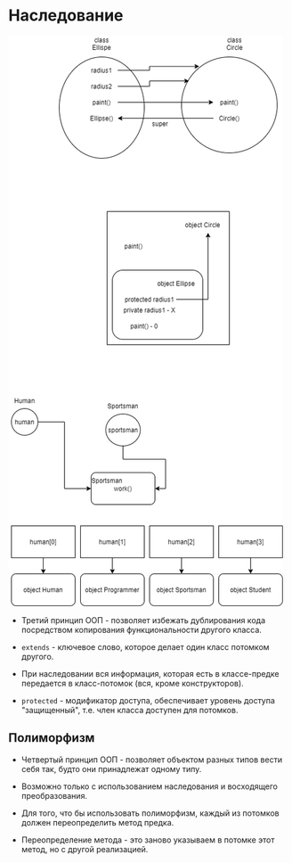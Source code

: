 # Наследование

![OOP](img/1.png)

* Третий принцип ООП - позволяет избежать дублирования кода посредством копирования функциональности
другого класса.

* `extends` - ключевое слово, которое делает один класс потомком другого. 

* При наследовании вся информация, которая есть в классе-предке передается в класс-потомок (вся, кроме конструкторов).

* `protected` - модификатор доступа, обеспечивает уровень доступа "защищенный", т.е. член класса доступен для потомков.

## Полиморфизм

* Четвертый принцип ООП - позволяет объектом разных типов вести себя так, будто они принадлежат одному типу.
* Возможно только с использованием наследования и восходящего преобразования.

* Для того, что бы использовать полиморфизм, каждый из потомков должен переопределить метод предка.
* Переопределение метода - это заново указываем в потомке этот метод, но с другой реализацией.